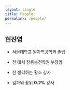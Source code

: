 ```yaml
---
layout: single
title: People
permalink: /people/
---
```



## 현진영

- 서울대학교 원자핵공학과 졸업

- 전 대치 잠룡승천학원 부담임

- 전 생각하는 황소 강사

- 김과외 상위 **0.2%** 강사


